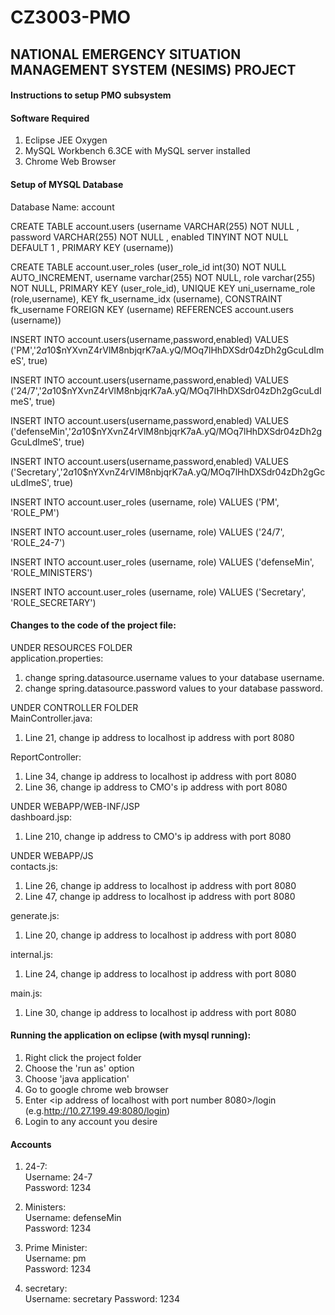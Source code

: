 # CZ3003-PMO

## NATIONAL EMERGENCY SITUATION MANAGEMENT SYSTEM (NESIMS) PROJECT


#### Instructions to setup PMO subsystem

#### Software Required
1. Eclipse JEE Oxygen  
2. MySQL Workbench 6.3CE with MySQL server installed  
3. Chrome Web Browser


#### Setup of MYSQL Database 
Database Name: account  
  
CREATE  TABLE account.users (username VARCHAR(255) NOT NULL ,   password VARCHAR(255) NOT NULL ,   enabled TINYINT NOT NULL DEFAULT 1 ,   PRIMARY KEY (username))  

CREATE TABLE account.user_roles (user_role_id int(30) NOT NULL AUTO_INCREMENT,   username varchar(255) NOT NULL,   role varchar(255) NOT NULL,   PRIMARY KEY (user_role_id),   UNIQUE KEY uni_username_role (role,username),   KEY fk_username_idx (username),   CONSTRAINT fk_username FOREIGN KEY (username) REFERENCES account.users (username))  

INSERT INTO account.users(username,password,enabled) VALUES ('PM','$2a$10$nYXvnZ4rVlM8nbjqrK7aA.yQ/MOq7lHhDXSdr04zDh2gGcuLdImeS', true)  

INSERT INTO account.users(username,password,enabled) VALUES ('24/7','$2a$10$nYXvnZ4rVlM8nbjqrK7aA.yQ/MOq7lHhDXSdr04zDh2gGcuLdImeS', true)  

INSERT INTO account.users(username,password,enabled) VALUES ('defenseMin','$2a$10$nYXvnZ4rVlM8nbjqrK7aA.yQ/MOq7lHhDXSdr04zDh2gGcuLdImeS', true)  

INSERT INTO account.users(username,password,enabled) VALUES ('Secretary','$2a$10$nYXvnZ4rVlM8nbjqrK7aA.yQ/MOq7lHhDXSdr04zDh2gGcuLdImeS', true) 
 
INSERT INTO account.user_roles (username, role) VALUES ('PM', 'ROLE_PM')  

INSERT INTO account.user_roles (username, role) VALUES ('24/7', 'ROLE_24-7')  

INSERT INTO account.user_roles (username, role) VALUES ('defenseMin', 'ROLE_MINISTERS')  

INSERT INTO account.user_roles (username, role) VALUES ('Secretary', 'ROLE_SECRETARY')  
  
  
#### Changes to the code of the project file:  

UNDER RESOURCES FOLDER  
application.properties:
1. change spring.datasource.username values to your database username.  
2. change spring.datasource.password values to your database password.  



UNDER CONTROLLER FOLDER  
MainController.java:  
1. Line 21, change ip address to localhost ip address with port 8080   
  
ReportController:  
1. Line 34, change ip address to localhost ip address with port 8080   
2. Line 36, change ip address to CMO's ip address with port 8080   
  
  
UNDER WEBAPP/WEB-INF/JSP  
dashboard.jsp:  
1. Line 210, change ip address to CMO's ip address with port 8080   
  
  
  
UNDER WEBAPP/JS  
contacts.js:  
1. Line 26, change ip address to localhost ip address with port 8080   
2. Line 47, change ip address to localhost ip address with port 8080   
  
generate.js:  
1. Line 20, change ip address to localhost ip address with port 8080   
  
internal.js:  
1. Line 24, change ip address to localhost ip address with port 8080   
  
main.js:  
1. Line 30, change ip address to localhost ip address with port 8080   
  
  
  
  
#### Running the application on eclipse (with mysql running):  
1. Right click the project folder  
2. Choose the 'run as' option  
3. Choose 'java application'  
4. Go to google chrome web browser  
5. Enter <ip address of localhost with port number 8080>/login (e.g.http://10.27.199.49:8080/login)  
6. Login to any account you desire  


#### Accounts
1. 24-7:  
Username: 24-7  
Password:  1234  
  
2. Ministers:  
Username: defenseMin  
Password:  1234      
  
1. Prime Minister:  
Username: pm  
Password:  1234      
  
1. secretary:  
Username: secretary 
Password:  1234  
